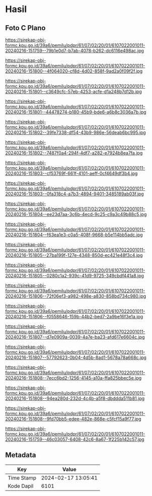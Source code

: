 # Hasil

## Foto C Plano

https://sirekap-obj-formc.kpu.go.id/39a6/pemilu/pdpr/61/07/02/20/01/6107022001011-20240216-151759--79b1e0d7-b7ab-4078-b262-dc6116e498ac.jpg

https://sirekap-obj-formc.kpu.go.id/39a6/pemilu/pdpr/61/07/02/20/01/6107022001011-20240216-151800--4f064020-cf8d-4d02-858f-9ad2a0f09f2f.jpg

https://sirekap-obj-formc.kpu.go.id/39a6/pemilu/pdpr/61/07/02/20/01/6107022001011-20240216-151801--c3649cfc-57eb-4253-acfe-d1a248b7d12b.jpg

https://sirekap-obj-formc.kpu.go.id/39a6/pemilu/pdpr/61/07/02/20/01/6107022001011-20240216-151801--44478274-b180-45b9-bde6-a6b8c3036a7b.jpg

https://sirekap-obj-formc.kpu.go.id/39a6/pemilu/pdpr/61/07/02/20/01/6107022001011-20240216-151802--39fe7338-df54-43b9-986e-56deab6bc995.jpg

https://sirekap-obj-formc.kpu.go.id/39a6/pemilu/pdpr/61/07/02/20/01/6107022001011-20240216-151802--7487f0a4-294f-4df7-a282-e7924b8ea7fa.jpg

https://sirekap-obj-formc.kpu.go.id/39a6/pemilu/pdpr/61/07/02/20/01/6107022001011-20240216-151803--cf53769f-661f-4101-aeff-0cf4649df3b4.jpg

https://sirekap-obj-formc.kpu.go.id/39a6/pemilu/pdpr/61/07/02/20/01/6107022001011-20240216-151803--0fa318c4-a7b3-4894-9401-3485189ab03f.jpg

https://sirekap-obj-formc.kpu.go.id/39a6/pemilu/pdpr/61/07/02/20/01/6107022001011-20240216-151804--ee23d7aa-3c6b-4ecd-9c25-c9a3c49b88c5.jpg

https://sirekap-obj-formc.kpu.go.id/39a6/pemilu/pdpr/61/07/02/20/01/6107022001011-20240216-151804--f63ea1e3-c0a5-408f-9668-b5e114bb5adc.jpg

https://sirekap-obj-formc.kpu.go.id/39a6/pemilu/pdpr/61/07/02/20/01/6107022001011-20240216-151805--27ba199f-127e-4348-850d-ec421e48f3c4.jpg

https://sirekap-obj-formc.kpu.go.id/39a6/pemilu/pdpr/61/07/02/20/01/6107022001011-20240216-151805--0280c1a2-939c-41d9-9725-349cbdf441a8.jpg

https://sirekap-obj-formc.kpu.go.id/39a6/pemilu/pdpr/61/07/02/20/01/6107022001011-20240216-151806--72f06ef3-a982-498e-a830-858bd734c980.jpg

https://sirekap-obj-formc.kpu.go.id/39a6/pemilu/pdpr/61/07/02/20/01/6107022001011-20240216-151806--f0558646-159b-44b2-bed7-2a9be16f3e1a.jpg

https://sirekap-obj-formc.kpu.go.id/39a6/pemilu/pdpr/61/07/02/20/01/6107022001011-20240216-151807--d7e0909a-0039-4a7e-ba23-afd617e6604c.jpg

https://sirekap-obj-formc.kpu.go.id/39a6/pemilu/pdpr/61/07/02/20/01/6107022001011-20240216-151807--57792623-0b04-4d5b-8ad1-5678a78a668c.jpg

https://sirekap-obj-formc.kpu.go.id/39a6/pemilu/pdpr/61/07/02/20/01/6107022001011-20240216-151808--7ecc6bd2-1256-4145-a10a-ffa825bbec5e.jpg

https://sirekap-obj-formc.kpu.go.id/39a6/pemilu/pdpr/61/07/02/20/01/6107022001011-20240216-151808--94ea280d-232d-4c4b-a5f8-dbddda511b81.jpg

https://sirekap-obj-formc.kpu.go.id/39a6/pemilu/pdpr/61/07/02/20/01/6107022001011-20240216-151808--9fd70bb5-edee-482e-868e-c5fcf15a9f77.jpg

https://sirekap-obj-formc.kpu.go.id/39a6/pemilu/pdpr/61/07/02/20/01/6107022001011-20240216-151759--46c03057-6408-42c6-8a67-1f225b142c57.jpg


## Metadata

| Key        | Value               |
| ---------- | ------------------- |
| Time Stamp | 2024-02-17 13:05:41 |
| Kode Dapil | 6101                |



